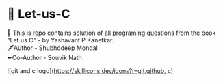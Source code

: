 # 🚀 Let-us-C  

💎 This is repo contains solution of all programing questions from the book "Let us C" - by Yashavant P Kanetkar.
<br>
  🖋Author - Shubhodeep Mondal
<br>
  ✒Co-Author - Souvik Nath  

  ![git and c logo](https://skillicons.dev/icons?i=git,github, c)
